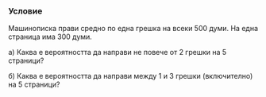 ### Условие
Машинописка прави средно по една грешка на всеки 500 думи. На една
страница има 300 думи.

а) Каква е вероятността да направи не повече от 2 грешки на 5 страници?

б) Каква е вероятността да направи между 1 и 3 грешки (включително) на 5 страници?
